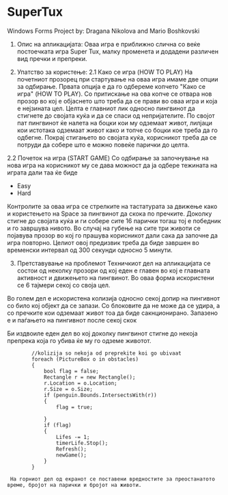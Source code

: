 # SuperTux
Windows Forms Project by: Dragana Nikolova and Mario Boshkovski

1. Опис на апликацијата:
Оваа игра е приближно слична со веќе постоечката игра Super Tux, малку променета и додадени различен вид пречки и препреки.


2. Упатство за користење:
  2.1 Како се игра (HOW TO PLAY)
  На почетниот прозорец при стартување на оваа игра имаме две опции за одбирање. Првата опција е да го одбереме копчето
  "Како се игра" (HOW TO PLAY). Со притискање на ова копче се отвара нов прозор во кој е објаснето што треба да се прави во оваа игра
  и која е нејзината цел. Целта е главниот лик односно пингвинот да стигнете до својата куќа и да се спаси од непријателите.
  По својот пат пингвинот ќе налета на боцки кои му одземаат живот, лилјаци кои истотака одземаат живот како и топче со боцки кое треба 
  да го одбегне. Покрај стигањето во својата куќа, корисникот треба да се потруди да собере што е можно повеќе парички до целта.
    
  2.2 Почеток на игра (START GAME)
  Со одбирање за започнување на нова игра на корисникот му се дава можност да ја одбере тежината на играта дали таа ќе биде
  - Easy
  - Hard
  
  Контролите за оваа игра се стрелките на тастатурата за движење како и користењето на Space за пингвинот да скока по пречките.
  Доколку стигне до својата куќа и ги собере сите 16 парички тогаш тој е победник и го завршува нивото.
  Во случај на губење на сите три животи се појавува прозор во кој го прашува корисникот дали сака да започне да игра повторно.
  Целиот овој предизвик треба да биде завршен во временски интервал од 300 секунди односно 5 минути. 
  
  
 3. Претставување на проблемот
  Техничкиот дел на апликацијата се состои од неколку прозори од кој еден е главен во кој е главната активност и движењето на пингвинот.
  Во оваа форма искористени се 6 тајмери секој со своја цел. 
  
  Во голем дел е искористена колизија односно секој допир на пингивнот со било кој објект да се запази. Со блоковите да не може да се удира,
  а со пречките кои одземаат живот тоа да биде сакнционирано. Запазено е и паѓањето на пингивнот после секој скок
  
  Би издвоиле еден дел во кој доколку пингвинот стигне до некоја препрека која го убива ќе му го одземе животот.
  
            //kolizija so nekoja od preprekite koi go ubivaat
            foreach (PictureBox o in obstacles)
            {
                bool flag = false;
                Rectangle r = new Rectangle();
                r.Location = o.Location;
                r.Size = o.Size;
                if (penguin.Bounds.IntersectsWith(r))
                {
                    flag = true;

                }
                if (flag)
                {
                    Lifes -= 1;
                    timerLife.Stop();
                    Refresh();
                    newGame();
                }
            }
            
     На горниот дел од екранот се поставени вредностите за преостанатото време, бројот на парички и бројот на животи.
